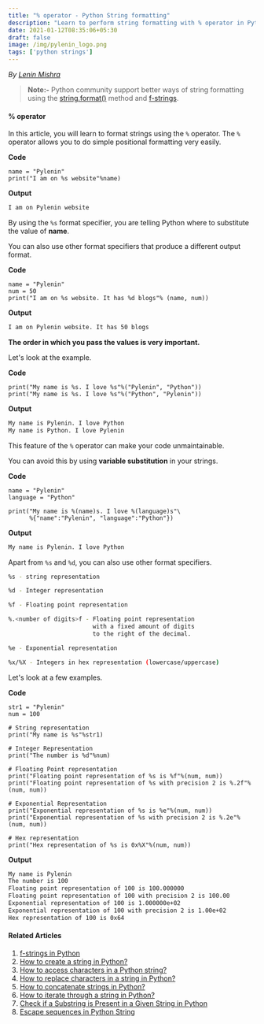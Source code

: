 ```yaml
---
title: "% operator - Python String formatting"
description: "Learn to perform string formatting with % operator in Python"
date: 2021-01-12T08:35:06+05:30
draft: false
image: /img/pylenin_logo.png
tags: ['python strings']
---
```

<div class="sharethis-inline-follow-buttons"></div>

*By [Lenin Mishra](https://www.pylenin.com/authors/#lenin-mishra)*

> **Note:-** Python community support better ways of string formatting using the [string.format()](https://www.pylenin.com/blogs/format-method-python-string/) method and [f-strings](https://www.pylenin.com/blogs/f-strings-python/).

#### % operator

In this article, you will learn to format strings using the `%` operator.
The `%` operator allows you to do simple positional formatting very easily.

**Code**

```python3
name = "Pylenin"
print("I am on %s website"%name)
```

**Output**

```bash
I am on Pylenin website
```

By using the `%s` format specifier, you are telling Python where to substitute the value of **name**.

You can also use other format specifiers that produce a different output format.

**Code**

```python3
name = "Pylenin"
num = 50
print("I am on %s website. It has %d blogs"% (name, num))
```

**Output**

```bash
I am on Pylenin website. It has 50 blogs
```

**The order in which you pass the values is very important.**

Let's look at the example.

**Code**

```python3
print("My name is %s. I love %s"%("Pylenin", "Python"))
print("My name is %s. I love %s"%("Python", "Pylenin"))
``` 

**Output**

```bash
My name is Pylenin. I love Python
My name is Python. I love Pylenin
```

This feature of the `%` operator can make your code unmaintainable.

You can avoid this by using **variable substitution** in your strings.

**Code**

```python3
name = "Pylenin"
language = "Python"

print("My name is %(name)s. I love %(language)s"\
      %{"name":"Pylenin", "language":"Python"})
```

**Output**

```bash
My name is Pylenin. I love Python
```

Apart from `%s` and `%d`, you can also use other format specifiers.

```bash
%s - string representation

%d - Integer representation

%f - Floating point representation

%.<number of digits>f - Floating point representation
                        with a fixed amount of digits 
                        to the right of the decimal.

%e - Exponential representation

%x/%X - Integers in hex representation (lowercase/uppercase)
```

Let's look at a few examples.

**Code**

```python3
str1 = "Pylenin"
num = 100

# String representation
print("My name is %s"%str1)

# Integer Representation
print("The number is %d"%num)

# Floating Point representation
print("Floating point representation of %s is %f"%(num, num))
print("Floating point representation of %s with precision 2 is %.2f"%(num, num))

# Exponential Representation
print("Exponential representation of %s is %e"%(num, num))
print("Exponential representation of %s with precision 2 is %.2e"%(num, num))

# Hex representation
print("Hex representation of %s is 0x%X"%(num, num))
```

**Output**

```bash
My name is Pylenin
The number is 100
Floating point representation of 100 is 100.000000
Floating point representation of 100 with precision 2 is 100.00
Exponential representation of 100 is 1.000000e+02
Exponential representation of 100 with precision 2 is 1.00e+02
Hex representation of 100 is 0x64
```

#### Related Articles

1. [f-strings in Python](https://www.pylenin.com/blogs/format-method-python-string/)
2. [How to create a string in Python?](https://www.pylenin.com/blogs/create-string-python/)
3. [How to access characters in a Python string?](https://www.pylenin.com/blogs/access-characters-in-string/)
4. [How to replace characters in a string in Python?](https://www.pylenin.com/blogs/replace-string-characters-python/)
5. [How to concatenate strings in Python?](https://www.pylenin.com/blogs/concatenate-strings-in-python/)
6. [How to iterate through a string in Python?](https://www.pylenin.com/blogs/iterating-through-python-string/)
7. [Check if a Substring is Present in a Given String in Python](https://www.pylenin.com/blogs/check-substring-in-a-string-python/)
8. [Escape sequences in Python String](https://www.pylenin.com/blogs/escape-sequences-python-string/)
